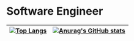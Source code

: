 # Software Engineer

| [![Top Langs](https://github-readme-stats.vercel.app/api/top-langs/?username=sergio-abu&layout=compact&theme=chartreuse-dark&langs_count=8)](https://github.com/anuraghazra/github-readme-stats) | [![Anurag's GitHub stats](https://github-readme-stats.vercel.app/api?username=sergio-abu&count_private=true&show_icons=true&theme=chartreuse-dark)](https://github.com/anuraghazra/github-readme-stats) |
| --- | --- |
